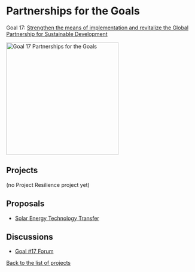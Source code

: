 # Partnerships for the Goals

[un_sdg_link]: https://sdgs.un.org/goals/goal17

Goal 17: [Strengthen the means of implementation and revitalize the Global Partnership for Sustainable Development][un_sdg_link]

[<img src="../images/sdgs/E-WEB-Goal-17.png" alt="Goal 17 Partnerships for the Goals" width="300">][un_sdg_link]

## Projects

(no Project Resilience project yet)

## Proposals

- [Solar Energy Technology Transfer](../proposals/technology_transfer.md)

## Discussions

[goal17_sdg_link]: 
https://github.com/Project-Resilience/platform/discussions/39

- [Goal #17 Forum][goal17_sdg_link]

[Back to the list of projects](../README.md)
